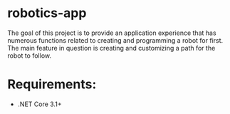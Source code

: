 # robotics-app
The goal of this project is to provide an application experience that has numerous functions related to creating and programming a robot for first.
The main feature in question is creating and customizing a path for the robot to follow.

# Requirements:
  - .NET Core 3.1+

